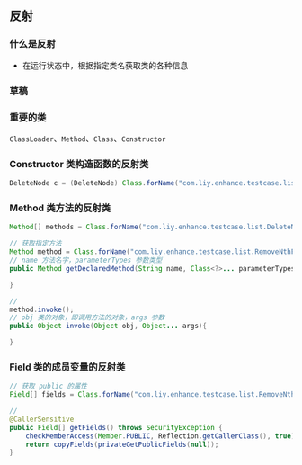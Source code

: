 ## 反射

### 什么是反射

- 在运行状态中，根据指定类名获取类的各种信息

### 草稿

### 重要的类
`ClassLoader`、`Method`、`Class`、`Constructor`

### Constructor 类构造函数的反射类

```java
DeleteNode c = (DeleteNode) Class.forName("com.liy.enhance.testcase.list.DeleteNode").getConstructor().newInstance();
```

### Method 类方法的反射类
```java
Method[] methods = Class.forName("com.liy.enhance.testcase.list.DeleteNode").getMethods();

// 获取指定方法
Method method = Class.forName("com.liy.enhance.testcase.list.RemoveNthFromEndTestCase").getDeclaredMethod("testCaseCreate", int.class);
// name 方法名字，parameterTypes 参数类型
public Method getDeclaredMethod(String name, Class<?>... parameterTypes){

}

// 
method.invoke();
// obj 类的对象，即调用方法的对象，args 参数
public Object invoke(Object obj, Object... args){

}
```
### Field 类的成员变量的反射类

```java
// 获取 public 的属性
Field[] fields = Class.forName("com.liy.enhance.testcase.list.RemoveNthFromEndTestCase").getFields();

// 
@CallerSensitive
public Field[] getFields() throws SecurityException {
    checkMemberAccess(Member.PUBLIC, Reflection.getCallerClass(), true);
    return copyFields(privateGetPublicFields(null));
}
```
